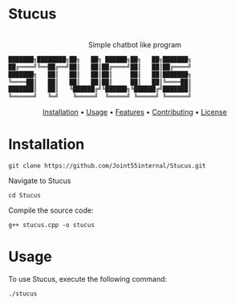 # Stucus
<p align=center>

  <br>
  <span> Simple chatbot like program
</p> 
  
```md
███████╗████████╗██╗   ██╗ ██████╗██╗   ██╗███████╗
██╔════╝╚══██╔══╝██║   ██║██╔════╝██║   ██║██╔════╝
███████╗   ██║   ██║   ██║██║     ██║   ██║███████╗
╚════██║   ██║   ██║   ██║██║     ██║   ██║╚════██║
███████║   ██║   ╚██████╔╝╚██████╗╚██████╔╝███████║
╚══════╝   ╚═╝    ╚═════╝  ╚═════╝ ╚═════╝ ╚══════╝
```
    
    
<p align="center">
  <a href="#installation">Installation</a> •
  <a href="#usage">Usage</a> •
  <a href="#features">Features</a> •
  <a href="#contributing">Contributing</a> •
  <a href="#license">License</a>
</p> 
 

# Installation 
```console
git clone https://github.com/Joint55internal/Stucus.git
```
Navigate to Stucus
```console
cd Stucus
```
Compile the source code:
```console
g++ stucus.cpp -o stucus
```
# Usage
To use Stucus, execute the following command:
```console
./stucus
```

